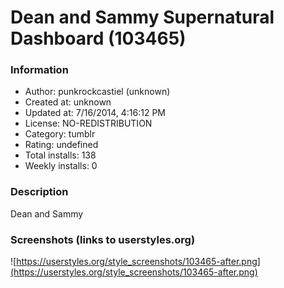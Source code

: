 # Dean and Sammy Supernatural Dashboard (103465)

### Information
- Author: punkrockcastiel (unknown)
- Created at: unknown
- Updated at: 7/16/2014, 4:16:12 PM
- License: NO-REDISTRIBUTION
- Category: tumblr
- Rating: undefined
- Total installs: 138
- Weekly installs: 0


### Description
Dean and Sammy


### Screenshots (links to userstyles.org)
![https://userstyles.org/style_screenshots/103465-after.png](https://userstyles.org/style_screenshots/103465-after.png)


